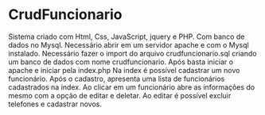 # CrudFuncionario
Sistema criado com Html, Css, JavaScript, jquery e PHP. Com banco de dados no Mysql.
Necessário abrir em um servidor apache e com o Mysql instalado.
Necessário fazer o import do arquivo crudfuncionario.sql criando um banco de dados com nome crudfuncionario.
Após basta iniciar o apache e iniciar pela index.php
Na index é possível cadastrar um novo funcionário.
Após o cadastro, apresenta uma lista de funcionários cadastrados na index.
Ao clicar em um funcionário abre as informações do mesmo com a opção de editar e deletar.
Ao editar é possível excluir telefones e cadastrar novos.
